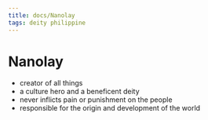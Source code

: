 ```yaml
---
title: docs/Nanolay
tags: deity philippine
---
```


# Nanolay
- creator of all things
- a culture hero and a beneficent deity
- never inflicts pain or punishment on the people
- responsible for the origin and development of the world